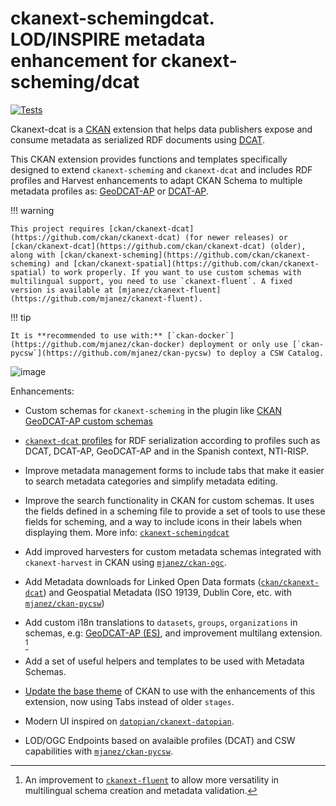 # ckanext-schemingdcat. LOD/INSPIRE metadata enhancement for ckanext-scheming/dcat


[![Tests](https://github.com/mjanez/ckanext-schemingdcat/actions/workflows/test.yml/badge.svg)](https://github.com/mjanez/ckanext-schemingdcat/actions)


Ckanext-dcat is a [CKAN](https://github.com/ckan/ckan) extension that helps data publishers expose and consume metadata as serialized RDF documents using [DCAT](https://github.com/ckan/ckan).

This CKAN extension provides functions and templates specifically designed to extend `ckanext-scheming` and `ckanext-dcat` and includes RDF profiles and Harvest enhancements to adapt CKAN Schema to multiple metadata profiles as: [GeoDCAT-AP](https://github.com/mjanez/ckanext-schemingdcat/tree/main/ckanext/schemingdcat/schemas/geodcat_ap/es_geodcat_ap_full.yaml) or [DCAT-AP](https://github.com/mjanez/ckanext-schemingdcat/tree/main/ckanext/schemingdcat/schemas/dcat_ap/eu_dcat_ap_full.yaml).

!!! warning

    This project requires [ckan/ckanext-dcat](https://github.com/ckan/ckanext-dcat) (for newer releases) or [ckan/ckanext-dcat](https://github.com/ckan/ckanext-dcat) (older), along with [ckan/ckanext-scheming](https://github.com/ckan/ckanext-scheming) and [ckan/ckanext-spatial](https://github.com/ckan/ckanext-spatial) to work properly. If you want to use custom schemas with multilingual support, you need to use `ckanext-fluent`. A fixed version is available at [mjanez/ckanext-fluent](https://github.com/mjanez/ckanext-fluent).

!!! tip
    
    It is **recommended to use with:** [`ckan-docker`](https://github.com/mjanez/ckan-docker) deployment or only use [`ckan-pycsw`](https://github.com/mjanez/ckan-pycsw) to deploy a CSW Catalog.

![image](https://github.com/mjanez/ckanext-schemingdcat/raw/main/doc/img/schemingdcat_home.png)

Enhancements:

- Custom schemas for `ckanext-scheming` in the plugin like [CKAN GeoDCAT-AP custom schemas](https://github.com/mjanez/ckanext-schemingdcat/blob/main/ckanext/schemingdcat/schemas/README.md)

- [`ckanext-dcat` profiles](./v1/feature-profiles.md) for RDF serialization according to profiles such as DCAT, DCAT-AP, GeoDCAT-AP and in the Spanish context, NTI-RISP.

- Improve metadata management forms to include tabs that make it easier to search metadata categories and simplify metadata editing.

- Improve the search functionality in CKAN for custom schemas. It uses the fields defined in a scheming file to provide a set of tools to use these fields for scheming, and a way to include icons in their labels when displaying them. More info: [`ckanext-schemingdcat`](https://github.com/mjanez/ckanext-schemingdcat)

- Add improved harvesters for custom metadata schemas integrated with `ckanext-harvest` in CKAN using [`mjanez/ckan-ogc`](https://github.com/mjanez/ckan-ogc).

- Add Metadata downloads for Linked Open Data formats ([`ckan/ckanext-dcat`](https://github.com/ckan/ckanext-dcat)) and Geospatial Metadata (ISO 19139, Dublin Core, etc. with [`mjanez/ckan-pycsw`](https://github.com/mjanez/ckanext-pycsw))

- Add custom i18n translations to `datasets`, `groups`, `organizations` in schemas, e.g: [GeoDCAT-AP (ES)](./v1/feature-schemas.md#geodcat-ap-es), and improvement multilang extension. [^1]

- Add a set of useful helpers and templates to be used with Metadata Schemas.

- [Update the base theme](./v1/feature-new-theme.md) of CKAN to use with the enhancements of this extension, now using Tabs instead of older `stages`.

- Modern UI inspired on [`datopian/ckanext-datopian`](https://github.com/datopian/ckanext-datopian).

- LOD/OGC Endpoints based on avalaible profiles (DCAT) and CSW capabilities with [`mjanez/ckan-pycsw`](https://github.com/mjanez/ckanext-pycsw).


[^1]: An improvement to [`ckanext-fluent`](https://github.com/ckan/ckanext-fluent) to allow more versatility in multilingual schema creation and metadata validation.